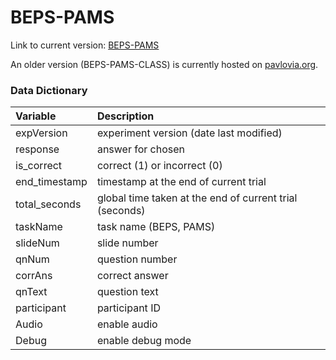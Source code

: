 # BEPS-PAMS

Link to current version: [BEPS-PAMS](https://intr-eeg.github.io/BEPS-PAMS/)

An older version (BEPS-PAMS-CLASS) is currently hosted on [pavlovia.org](https://pavlovia.org/).

### Data Dictionary

Variable       | Description
:------------- | :---------------------------------------------
expVersion     | experiment version (date last modified)
response       | answer for chosen
is\_correct    | correct (1) or incorrect (0)
end\_timestamp | timestamp at the end of current trial
total\_seconds | global time taken at the end of current trial (seconds)
taskName       | task name (BEPS, PAMS)
slideNum       | slide number
qnNum          | question number
corrAns        | correct answer
qnText         | question text
participant    | participant ID
Audio          | enable audio
Debug          | enable debug mode

